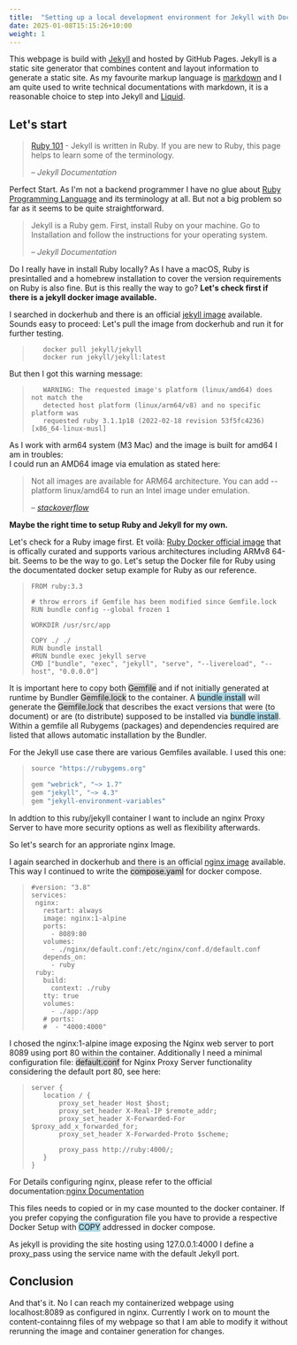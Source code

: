 ```yaml
---
title:  "Setting up a local development environment for Jekyll with Docker"
date: 2025-01-08T15:15:26+10:00
weight: 1
---
```



This webpage is build with [Jekyll](https://jekyllrb.com) and hosted by GitHub Pages. 
Jekyll is a static site generator that combines content and layout information to generate a static site.
As my favourite markup language is [markdown](https://www.markdownguide.org) 
and I am quite used to write technical documentations with markdown,
it is a reasonable choice to step into Jekyll and [Liquid](https://github.com/Shopify/liquid/wiki). 

## Let's start

> [Ruby 101](https://jekyllrb.com/docs/ruby-101/) - Jekyll is written in Ruby. If you are new to Ruby, this page helps to learn some of the terminology. 
>
> – _Jekyll Documentation_

Perfect Start. As I'm not a backend programmer I have no glue about
[Ruby Programming Language](https://www.ruby-lang.org/en/) and its terminology at all. 
But not a big problem so far as it seems to be quite straightforward.

> Jekyll is a Ruby gem. First, install Ruby on your machine. Go to Installation and follow the instructions for your operating system.
>
> – _Jekyll Documentation_

Do I really have in install Ruby locally? As I have a macOS, Ruby is presintalled and a homebrew installation to cover the version requirements on Ruby is also fine. But is this really the way to go? </b>
**Let's check first if there is a jekyll docker image available.**

I searched in dockerhub and there is an official [jekyll image](https://hub.docker.com/r/jekyll/jekyll/) available. 
Sounds easy to proceed: Let's pull the image from dockerhub and run it for further testing.  

>```shell
>    docker pull jekyll/jekyll
>    docker run jekyll/jekyll:latest 
>```

But then I got this warning message: 

>```shell
>    WARNING: The requested image's platform (linux/amd64) does not match the
>    detected host platform (linux/arm64/v8) and no specific platform was
>    requested ruby 3.1.1p18 (2022-02-18 revision 53f5fc4236) [x86_64-linux-musl]
>```

As I work with arm64 system (M3 Mac) and the image is built for amd64 I am in troubles:  
I could run an AMD64 image via emulation as stated here: 

> Not all images are available for ARM64 architecture. You can add --platform linux/amd64 to run an Intel image under emulation.
>
> – [_stackoverflow_](https://stackoverflow.com/questions/67458621/how-to-run-amd64-docker-image-on-arm64-host-platform)

**Maybe the right time to setup Ruby and Jekyll for my own.**

Let's check for a Ruby image first. Et voilà: [Ruby Docker official image](https://hub.docker.com/_/ruby) 
that is offically curated and supports various architectures including ARMv8 64-bit. Seems to be the way to go. 
Let's setup the Docker file for Ruby using the documentated docker setup example for Ruby as our reference.  

>```shell
>FROM ruby:3.3
>
># throw errors if Gemfile has been modified since Gemfile.lock
>RUN bundle config --global frozen 1
>
>WORKDIR /usr/src/app
>
>COPY ./ ./
>RUN bundle install
>#RUN bundle exec jekyll serve
>CMD ["bundle", "exec", "jekyll", "serve", "--livereload", "--host", "0.0.0.0"]
>```

It is important here to copy both <span style="background-color: lightgrey">Gemfile</span> 
and if not initially generated at runtime by Bundler 
<span style="background-color: lightgrey">Gemfile.lock</span> to the container. 
A <span style="background-color: lightblue">bundle install</span> will generate the <span style="background-color: lightgrey">Gemfile.lock</span> that describes the exact versions that were (to document) or are (to distribute) supposed to be installed via <span style="background-color: lightblue">bundle install</span>.
Within a gemfile all Rubygems (packages) and dependencies required are listed
that allows automatic installation by the Bundler.

For the Jekyll use case there are various Gemfiles available. I used this one: 
>```ruby
>source "https://rubygems.org"
>
>gem "webrick", "~> 1.7"
>gem "jekyll", "~> 4.3"
>gem "jekyll-environment-variables"
>```
In addtion to this ruby/jekyll container I want to include an nginx Proxy Server to have more security options as well as flexibility afterwards. 

So let's search for an approriate nginx Image. 

I again searched in dockerhub and there is an official [nginx image](https://hub.docker.com/_/nginx) available.   
This way I continued to write the <span style="background-color: lightgrey">compose.yaml</span> for docker compose. 

>```docker
>#version: "3.8"
>services:
>  nginx:
>    restart: always
>    image: nginx:1-alpine
>    ports:
>      - 8089:80
>    volumes:
>      - ./nginx/default.conf:/etc/nginx/conf.d/default.conf
>    depends_on:
>      - ruby
>  ruby:
>    build:
>      context: ./ruby
>    tty: true
>    volumes:
>      - ./app:/app
>    # ports:
>    #  - "4000:4000"
>```

I chosed the nginx:1-alpine image exposing the Nginx web server to port 8089 using port 80 within the container. 
Additionally I need a minimal configuration file: <span style="background-color: lightgrey">default.conf</span> for Nginx Proxy Server functionality
considering the default port 80, see here: 

>```shell
> server {
>    location / {
>        proxy_set_header Host $host;
>        proxy_set_header X-Real-IP $remote_addr;
>        proxy_set_header X-Forwarded-For $proxy_add_x_forwarded_for;
>        proxy_set_header X-Forwarded-Proto $scheme;
>
>        proxy_pass http://ruby:4000/;
>    }
>}
>```

For Details configuring nginx, please refer to the official documentation:[nginx Documentation](https://nginx.org/en/docs/)

This files needs to copied or in my case mounted to the docker container. 
If you prefer copying the configuration file you have to provide a respective 
Docker Setup with <span style="background-color: lightblue">COPY</span> addressed in docker compose.  

As jekyll is providing the site hosting using 127.0.0.1:4000 
I define a proxy_pass using the service name with the default Jekyll port.  

## Conclusion

And that's it. No I can reach my containerized webpage using localhost:8089 as configured in nginx. 
Currently I work on to mount the content-containng files of my webpage so that I am able to modify it without rerunning the image and container generation for changes.  